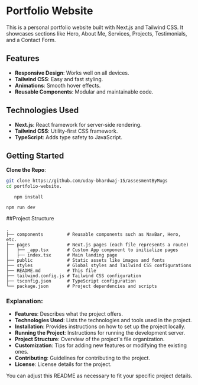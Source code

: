 
# Portfolio Website
This is a personal portfolio website built with Next.js and Tailwind CSS. It showcases sections like Hero, About Me, Services, Projects, Testimonials, and a Contact Form.


## Features
- **Responsive Design**: Works well on all devices.
- **Tailwind CSS**: Easy and fast styling.
- **Animations**: Smooth hover effects.
- **Reusable Components**: Modular and maintainable code.



## Technologies Used

- **Next.js**: React framework for server-side rendering.
- **Tailwind CSS**: Utility-first CSS framework.
- **TypeScript**: Adds type safety to JavaScript.

## Getting Started
 **Clone the Repo**:
   ```bash
   git clone https://github.com/uday-bhardwaj-15/assesmentByMugs
   cd portfolio-website.
```
```
   npm install
```
```
npm run dev
```

##Project Structure
```
.
├── components         # Reusable components such as NavBar, Hero, etc.
├── pages              # Next.js pages (each file represents a route)
│   ├── _app.tsx       # Custom App component to initialize pages
│   ├── index.tsx      # Main landing page
├── public             # Static assets like images and fonts
├── styles             # Global styles and Tailwind CSS configurations
├── README.md          # This file
├── tailwind.config.js # Tailwind CSS configuration
├── tsconfig.json      # TypeScript configuration
└── package.json       # Project dependencies and scripts
```

### Explanation:

- **Features**: Describes what the project offers.
- **Technologies Used**: Lists the technologies and tools used in the project.
- **Installation**: Provides instructions on how to set up the project locally.
- **Running the Project**: Instructions for running the development server.
- **Project Structure**: Overview of the project's file organization.
- **Customization**: Tips for adding new features or modifying the existing ones.
- **Contributing**: Guidelines for contributing to the project.
- **License**: License details for the project.

You can adjust this README as necessary to fit your specific project details.

